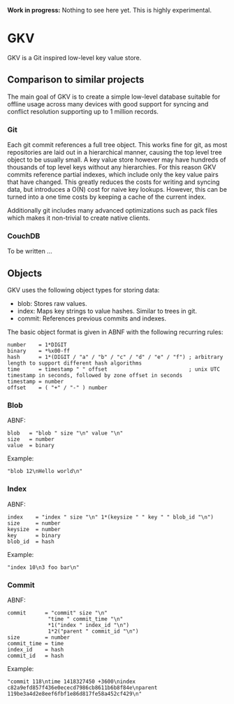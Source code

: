 **Work in progress:** Nothing to see here yet. This is highly experimental.

# GKV

GKV is a Git inspired low-level key value store.

## Comparison to similar projects

The main goal of GKV is to create a simple low-level database suitable for
offline usage across many devices with good support for syncing and conflict
resolution supporting up to 1 million records.

### Git

Each git commit references a full tree object. This works fine for git, as most
repositories are laid out in a hierarchical manner, causing the top level tree
object to be usually small. A key value store however may have hundreds of
thousands of top level keys without any hierarchies. For this reason GKV
commits reference partial indexes, which include only the key value pairs that
have changed. This greatly reduces the costs for writing and syncing data, but
introduces a O(N) cost for naive key lookups. However, this can be turned into
a one time costs by keeping a cache of the current index.

Additionally git includes many advanced optimizations such as pack files which
makes it non-trivial to create native clients.

### CouchDB

To be written ...

## Objects

GKV uses the following object types for storing data:

* blob: Stores raw values.
* index: Maps key strings to value hashes. Similar to trees in git.
* commit: References previous commits and indexes.

The basic object format is given in ABNF with the following recurring rules:

```
number    = 1*DIGIT
binary    = *%x00-ff
hash      = 1*(DIGIT / "a" / "b" / "c" / "d" / "e" / "f") ; arbitrary length to support different hash algorithms
time      = timestamp " " offset                          ; unix UTC timestamp in seconds, followed by zone offset in seconds
timestamp = number
offset    = ( "+" / "-" ) number
```

### Blob

ABNF:

```
blob   = "blob " size "\n" value "\n"
size   = number
value  = binary
```

Example:

```
"blob 12\nHello world\n"
```

### Index

ABNF:

```
index    = "index " size "\n" 1*(keysize " " key " " blob_id "\n")
size     = number
keysize  = number
key      = binary
blob_id  = hash
```

Example:

```
"index 10\n3 foo bar\n"
```

### Commit

ABNF:

```
commit      = "commit" size "\n"
             "time " commit_time "\n"
             *1("index " index_id "\n")
             1*2("parent " commit_id "\n")
size        = number
commit_time = time
index_id    = hash
commit_id   = hash
```

Example:

```
"commit 118\ntime 1418327450 +3600\nindex c82a9efd857f436e0ececd7986cb8611b6b8f84e\nparent 119be3a4d2e8eef6fbf1e86d817fe58a452cf429\n"
```
